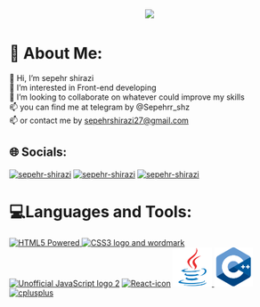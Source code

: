 <h1 align="center">
  <a href="https://git.io/typing-svg">
  <img src="https://readme-typing-svg.herokuapp.com/?lines=Hello,+There!+👋;I'm+Sepehr+Shirazi;Nice+to+meet+you!&center=true&size=30&color=fe428e">
  </a>
</h1>

# 💫 About Me:
👋 Hi, I’m sepehr shirazi<br>
👀 I’m interested in Front-end developing<br>
💞️ I’m looking to collaborate on whatever could improve my skills<br>
📫 you can find me at telegram by @Sepehrr_shz<br>
📫 or contact me by sepehrshirazi27@gmail.com

## 🌐 Socials:

<p align="left">
<a href="https://www.linkedin.com/in/sepehr-shirazi-61100422b/" target="blank"><img align="center" src="https://raw.githubusercontent.com/rahuldkjain/github-profile-readme-generator/master/src/images/icons/Social/linked-in-alt.svg" alt="sepehr-shirazi" height="30" width="40" /></a>

  <a href="https://sepehrshirazi27@gmail.com" target="blank">
  <img align="center" src="https://www.freepnglogos.com/uploads/logo-gmail-png/logo-gmail-png-gmail-icon-download-png-and-vector-1.png" alt="sepehr-shirazi" height="30" width="40" /></a>

  <a href="https://t.me/Sepehrr_shz" target="blank">
  <img align="center" src="https://img.icons8.com/fluency/48/null/telegram-app.png" alt="sepehr-shirazi" /></a>
  
# 💻Languages and Tools:
<p align="left">
<a href="http://www.w3.org/html/logo/">
<img src="https://www.w3.org/html/logo/badge/html5-badge-h-solo.png" width="60" height="60" alt="HTML5 Powered" title="HTML5 Powered">
</a>
<a title="Rudloff, CC BY 3.0 &lt;https://creativecommons.org/licenses/by/3.0&gt;, via Wikimedia Commons" href="https://commons.wikimedia.org/wiki/File:CSS3_logo_and_wordmark.svg"><img width="50" alt="CSS3 logo and wordmark" src="https://upload.wikimedia.org/wikipedia/commons/thumb/d/d5/CSS3_logo_and_wordmark.svg/60px-CSS3_logo_and_wordmark.svg.png"></a>
  <a title="Chris Williams, Public domain, via Wikimedia Commons" href="https://commons.wikimedia.org/wiki/File:Unofficial_JavaScript_logo_2.svg"><img width="60" alt="Unofficial JavaScript logo 2" src="https://upload.wikimedia.org/wikipedia/commons/thumb/9/99/Unofficial_JavaScript_logo_2.svg/40px-Unofficial_JavaScript_logo_2.svg.png"></a>
  <a title="Facebook, Public domain, via Wikimedia Commons" href="https://commons.wikimedia.org/wiki/File:React-icon.svg"><img width="70" alt="React-icon" src="https://upload.wikimedia.org/wikipedia/commons/thumb/a/a7/React-icon.svg/40px-React-icon.svg.png"></a>
  <a href="https://www.java.com" target="_blank" rel="noreferrer"> <img src="https://raw.githubusercontent.com/devicons/devicon/master/icons/java/java-original.svg" alt="java" width="70" height="70"/> </a> 
 <!-- <a href="https://www.cprogramming.com/" target="_blank" rel="noreferrer"> <img src="https://raw.githubusercontent.com/devicons/devicon/master/icons/c/c-original.svg" alt="c" width="70" height="70"/> </a> -->
 <a href="https://www.w3schools.com/cpp/" target="_blank" rel="noreferrer"> <img src="https://raw.githubusercontent.com/devicons/devicon/master/icons/cplusplus/cplusplus-original.svg" alt="cplusplus" width="70" height="70"/> </a>
  <a href="https://vuejs.org/" target="_blank" rel="noreferrer"> <img src="https://upload.wikimedia.org/wikipedia/commons/f/f1/Vue.png" alt="cplusplus" width="70" height="70"/> </a>
</p>
